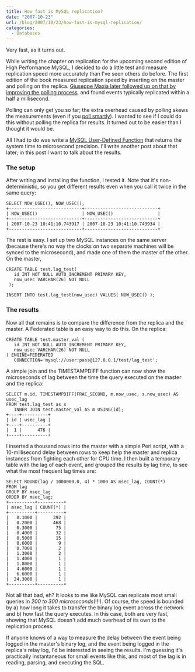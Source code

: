 ```yaml
---
title: How fast is MySQL replication?
date: "2007-10-23"
url: /blog/2007/10/23/how-fast-is-mysql-replication/
categories:
  - Databases
---
```

Very fast, as it turns out.

While writing the chapter on replication for the upcoming second edition of High Performance MySQL, I decided to do a little test and measure replication speed more accurately than I've seen others do before. The first edition of the book measured replication speed by inserting on the master and polling on the replica. [Giuseppe Maxia later followed up on that by improving the polling process](http://datacharmer.blogspot.com/2006/04/measuring-replication-speed.html), and found events typically replicated within a half a millisecond.

Polling can only get you so far; the extra overhead caused by polling skews the measurements (even if you [poll smartly](/blog/2006/05/04/how-to-make-a-program-choose-an-optimal-polling-interval/)). I wanted to see if I could do this without polling the replica for results. It turned out to be easier than I thought it would be.

All I had to do was write a [MySQL User-Defined Function](http://dev.mysql.com/doc/en/adding-functions.html) that returns the system time to microsecond precision. I'll write another post about that later; in this post I want to talk about the results.

### The setup

After writing and installing the function, I tested it. Note that it's non-deterministic, so you get different results even when you call it twice in the same query:

```
SELECT NOW_USEC(), NOW_USEC(); 
+----------------------------+----------------------------+ 
| NOW_USEC()                 | NOW_USEC()                 | 
+----------------------------+----------------------------+ 
| 2007-10-23 10:41:10.743917 | 2007-10-23 10:41:10.743934 | 
+----------------------------+----------------------------+ 
```

The rest is easy. I set up two MySQL instances on the same server (because there's no way the clocks on two separate machines will be synced to the microsecond), and made one of them the master of the other. On the master,

```
CREATE TABLE test.lag_test( 
   id INT NOT NULL AUTO_INCREMENT PRIMARY KEY, 
   now_usec VARCHAR(26) NOT NULL 
 ); 

INSERT INTO test.lag_test(now_usec) VALUES( NOW_USEC() ); 
```

### The results

Now all that remains is to compare the difference from the replica and the master. A Federated table is an easy way to do this. On the replica:

```
CREATE TABLE test.master_val ( 
   id INT NOT NULL AUTO_INCREMENT PRIMARY KEY, 
   now_usec VARCHAR(26) NOT NULL 
) ENGINE=FEDERATED 
   CONNECTION='mysql://user:pass@127.0.0.1/test/lag_test'; 
```

A simple join and the TIMESTAMPDIFF function can now show the microseconds of lag between the time the query executed on the master and the replica:

```
SELECT m.id, TIMESTAMPDIFF(FRAC_SECOND, m.now_usec, s.now_usec) AS usec_lag
FROM test.lag_test as s
   INNER JOIN test.master_val AS m USING(id); 
+----+----------+ 
| id | usec_lag | 
+----+----------+ 
|  1 |      476 | 
+----+----------+ 
```

I inserted a thousand rows into the master with a simple Perl script, with a 10-millisecond delay between rows to keep help the master and replica instances from fighting each other for CPU time. I then built a temporary table with the lag of each event, and grouped the results by lag time, to see what the most frequent lag times are:

```
SELECT ROUND(lag / 1000000.0, 4) * 1000 AS msec_lag, COUNT(*)
FROM lag
GROUP BY msec_lag
ORDER BY msec_lag;
+----------+----------+ 
| msec_lag | COUNT(*) | 
+----------+----------+ 
|   0.1000 |      392 | 
|   0.2000 |      468 | 
|   0.3000 |       75 | 
|   0.4000 |       32 | 
|   0.5000 |       15 | 
|   0.6000 |        9 | 
|   0.7000 |        2 | 
|   1.3000 |        2 | 
|   1.4000 |        1 | 
|   1.8000 |        1 | 
|   4.6000 |        1 | 
|   6.6000 |        1 | 
|  24.3000 |        1 | 
+----------+----------+
```

Not all that bad, eh? It looks to me like MySQL can replicate most small queries in *200 to 300 microseconds*(!!!). Of course, the speed is bounded by a) how long it takes to transfer the binary log event across the network and b) how fast the query executes. In this case, both are very fast, showing that MySQL doesn't add much overhead of its own to the replication process.

If anyone knows of a way to measure the delay between the event being logged in the master's binary log, and the event being logged in the replica's relay log, I'd be interested in seeing the results. I'm guessing it's practically instantaneous for small events like this, and most of the lag is in reading, parsing, and executing the SQL.



